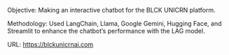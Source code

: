 Objective:
Making an interactive chatbot for the BLCK UNICRN platform.

Methodology:
Used LangChain, Llama, Google Gemini, Hugging Face, and Streamlit to enhance the chatbot’s performance with the LAG model.

URL:
https://blckunicrnai.com
